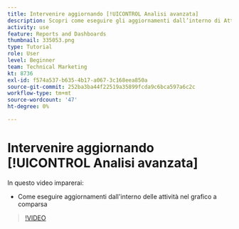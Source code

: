 ```yaml
---
title: Intervenire aggiornando [!UICONTROL Analisi avanzata]
description: Scopri come eseguire gli aggiornamenti dall’interno di Attività nel grafico a comparsa in Workfront.
activity: use
feature: Reports and Dashboards
thumbnail: 335053.png
type: Tutorial
role: User
level: Beginner
team: Technical Marketing
kt: 8736
exl-id: f574a537-b635-4b17-a067-3c168eea850a
source-git-commit: 252ba3ba44f22519a35899fcda9c6bca597a6c2c
workflow-type: tm+mt
source-wordcount: '47'
ht-degree: 0%

---
```


# Intervenire aggiornando [!UICONTROL Analisi avanzata]

In questo video imparerai:

* Come eseguire aggiornamenti dall&#39;interno delle attività nel grafico a comparsa

>[!VIDEO](https://video.tv.adobe.com/v/335053/?quality=12)
